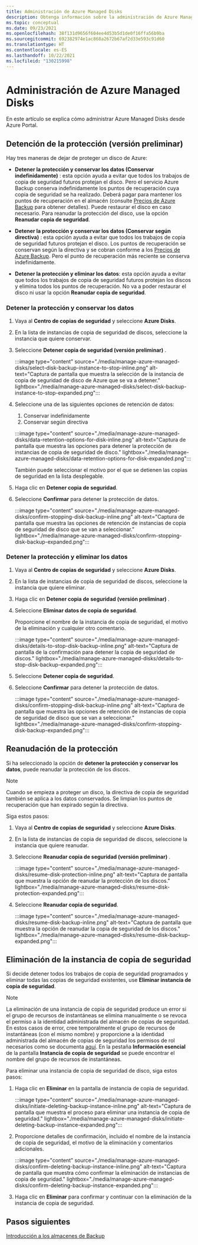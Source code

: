 ```yaml
---
title: Administración de Azure Managed Disks
description: Obtenga información sobre la administración de Azure Managed Disks desde Azure Portal.
ms.topic: conceptual
ms.date: 09/23/2021
ms.openlocfilehash: 38f131d9656f604ee4d53b5d1de0f16ffa56b9ba
ms.sourcegitcommit: 692382974e1ac868a2672b67af2d33e593c91d60
ms.translationtype: HT
ms.contentlocale: es-ES
ms.lasthandoff: 10/22/2021
ms.locfileid: "130215998"
---
```

# <a name="manage-azure-managed-disks"></a>Administración de Azure Managed Disks

En este artículo se explica cómo administrar Azure Managed Disks desde Azure Portal.

## <a name="stop-protection-preview"></a>Detención de la protección (versión preliminar)


Hay tres maneras de dejar de proteger un disco de Azure:

- **Detener la protección y conservar los datos (Conservar indefinidamente)** : esta opción ayuda a evitar que todos los trabajos de copia de seguridad futuros protejan el disco. Pero el servicio Azure Backup conserva indefinidamente los puntos de recuperación cuya copia de seguridad se ha realizado. Deberá pagar para mantener los puntos de recuperación en el almacén (consulte [Precios de Azure Backup](https://azure.microsoft.com/pricing/details/backup/) para obtener detalles). Puede restaurar el disco en caso necesario. Para reanudar la protección del disco, use la opción **Reanudar copia de seguridad**.

- **Detener la protección y conservar los datos (Conservar según directiva)** : esta opción ayuda a evitar que todos los trabajos de copia de seguridad futuros protejan el disco. Los puntos de recuperación se conservan según la directiva y se cobran conforme a los [Precios de Azure Backup](https://azure.microsoft.com/pricing/details/backup/). Pero el punto de recuperación más reciente se conserva indefinidamente.

- **Detener la protección y eliminar los datos**: esta opción ayuda a evitar que todos los trabajos de copia de seguridad futuros protejan los discos y elimina todos los puntos de recuperación. No va a poder restaurar el disco ni usar la opción **Reanudar copia de seguridad**.

### <a name="stop-protection-and-retain-data"></a>Detener la protección y conservar los datos

1. Vaya al **Centro de copias de seguridad** y seleccione **Azure Disks**.

1. En la lista de instancias de copia de seguridad de discos, seleccione la instancia que quiere conservar.

1. Seleccione **Detener copia de seguridad (versión preliminar)** .

   :::image type="content" source="./media/manage-azure-managed-disks/select-disk-backup-instance-to-stop-inline.png" alt-text="Captura de pantalla que muestra la selección de la instancia de copia de seguridad de disco de Azure que se va a detener." lightbox="./media/manage-azure-managed-disks/select-disk-backup-instance-to-stop-expanded.png":::
 
1. Seleccione una de las siguientes opciones de retención de datos:

   1. Conservar indefinidamente
   1. Conservar según directiva
 
   :::image type="content" source="./media/manage-azure-managed-disks/data-retention-options-for-disk-inline.png" alt-text="Captura de pantalla que muestra las opciones para detener la protección de instancias de copia de seguridad de disco." lightbox="./media/manage-azure-managed-disks/data-retention-options-for-disk-expanded.png":::

   También puede seleccionar el motivo por el que se detienen las copias de seguridad en la lista desplegable.

1. Haga clic en **Detener copia de seguridad**.

1. Seleccione **Confirmar** para detener la protección de datos.

   :::image type="content" source="./media/manage-azure-managed-disks/confirm-stopping-disk-backup-inline.png" alt-text="Captura de pantalla que muestra las opciones de retención de instancias de copia de seguridad de disco que se van a seleccionar." lightbox="./media/manage-azure-managed-disks/confirm-stopping-disk-backup-expanded.png":::

### <a name="stop-protection-and-delete-data"></a>Detener la protección y eliminar los datos

1. Vaya al **Centro de copias de seguridad** y seleccione **Azure Disks**.

1. En la lista de instancias de copia de seguridad de discos, seleccione la instancia que quiere eliminar.

1. Haga clic en **Detener copia de seguridad (versión preliminar)** .

1. Seleccione **Eliminar datos de copia de seguridad**.

   Proporcione el nombre de la instancia de copia de seguridad, el motivo de la eliminación y cualquier otro comentario.

   :::image type="content" source="./media/manage-azure-managed-disks/details-to-stop-disk-backup-inline.png" alt-text="Captura de pantalla de la confirmación para detener la copia de seguridad de discos." lightbox="./media/manage-azure-managed-disks/details-to-stop-disk-backup-expanded.png":::

1. Seleccione **Detener copia de seguridad**.

1. Seleccione **Confirmar** para detener la protección de datos.

   :::image type="content" source="./media/manage-azure-managed-disks/confirm-stopping-disk-backup-inline.png" alt-text="Captura de pantalla que muestra las opciones de retención de instancias de copia de seguridad de disco que se van a seleccionar." lightbox="./media/manage-azure-managed-disks/confirm-stopping-disk-backup-expanded.png":::

## <a name="resume-protection"></a>Reanudación de la protección

Si ha seleccionado la opción de **detener la protección y conservar los datos**, puede reanudar la protección de los discos.

>[!Note]
>Cuando se empieza a proteger un disco, la directiva de copia de seguridad también se aplica a los datos conservados. Se limpian los puntos de recuperación que han expirado según la directiva.

Siga estos pasos:

1. Vaya al **Centro de copias de seguridad** y seleccione **Azure Disks**.

1. En la lista de instancias de copia de seguridad de discos, seleccione la instancia que quiere reanudar.

1. Seleccione **Reanudar copia de seguridad (versión preliminar)** .

   :::image type="content" source="./media/manage-azure-managed-disks/resume-disk-protection-inline.png" alt-text="Captura de pantalla que muestra la opción de reanudar la protección de los discos." lightbox="./media/manage-azure-managed-disks/resume-disk-protection-expanded.png":::

1. Seleccione **Reanudar copia de seguridad**.

   :::image type="content" source="./media/manage-azure-managed-disks/resume-disk-backup-inline.png" alt-text="Captura de pantalla que muestra la opción de reanudar la copia de seguridad de los discos." lightbox="./media/manage-azure-managed-disks/resume-disk-backup-expanded.png":::

## <a name="delete-backup-instance"></a>Eliminación de la instancia de copia de seguridad

Si decide detener todos los trabajos de copia de seguridad programados y eliminar todas las copias de seguridad existentes, use **Eliminar instancia de copia de seguridad**.

>[!Note]
>La eliminación de una instancia de copia de seguridad produce un error si el grupo de recursos de instantáneas se elimina manualmente o se revoca el permiso a la identidad administrada del almacén de copias de seguridad. En estos casos de error, cree temporalmente el grupo de recursos de instantáneas (con el mismo nombre) y proporcione a la identidad administrada del almacén de copias de seguridad los permisos de rol necesarios como se documenta [aquí](./backup-managed-disks-ps.md#assign-permissions). En la pestaña **Información esencial** de la pantalla **Instancia de copia de seguridad** se puede encontrar el nombre del grupo de recursos de instantáneas. 

Para eliminar una instancia de copia de seguridad de disco, siga estos pasos:

1. Haga clic en **Eliminar** en la pantalla de instancia de copia de seguridad.

   :::image type="content" source="./media/manage-azure-managed-disks/initiate-deleting-backup-instance-inline.png" alt-text="Captura de pantalla que muestra el proceso para eliminar una instancia de copia de seguridad." lightbox="./media/manage-azure-managed-disks/initiate-deleting-backup-instance-expanded.png":::

1. Proporcione detalles de confirmación, incluido el nombre de la instancia de copia de seguridad, el motivo de la eliminación y comentarios adicionales.

   :::image type="content" source="./media/manage-azure-managed-disks/confirm-deleting-backup-instance-inline.png" alt-text="Captura de pantalla que muestra cómo confirmar la eliminación de instancias de copia de seguridad." lightbox="./media/manage-azure-managed-disks/confirm-deleting-backup-instance-expanded.png":::

1. Haga clic en **Eliminar** para confirmar y continuar con la eliminación de la instancia de copia de seguridad.

## <a name="next-steps"></a>Pasos siguientes

[Introducción a los almacenes de Backup](backup-vault-overview.md)